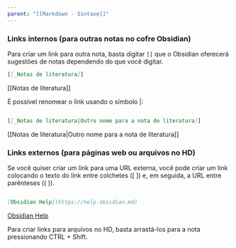 ```yaml
---
parent: "[[Markdown - Sintaxe]]"
---
```


### Links internos (para outras notas no cofre Obsidian)

Para criar um link para outra nota, basta digitar `[[` que o Obsidian oferecerá sugestões de notas dependendo do que você digitar.

```markdown
[[_Notas de literatura]]
```

[[Notas de literatura]]

É possível renomear o link usando o símbolo |:

```markdown

[[_Notas de literatura|Outro nome para a nota de literatura]]
```

[[Notas de literatura|Outro nome para a nota de literatura]]

### Links externos (para páginas web ou arquivos no HD)

Se você quiser criar um link para uma URL externa, você pode criar um link colocando o texto do link entre colchetes ([ ]) e, em seguida, a URL entre parênteses (( )).

```markdown

[Obsidian Help](https://help.obsidian.md)

```

[Obsidian Help](https://help.obsidian.md)

Para criar links para arquivos no HD, basta arrastá-los para a nota pressionando CTRL + Shift.